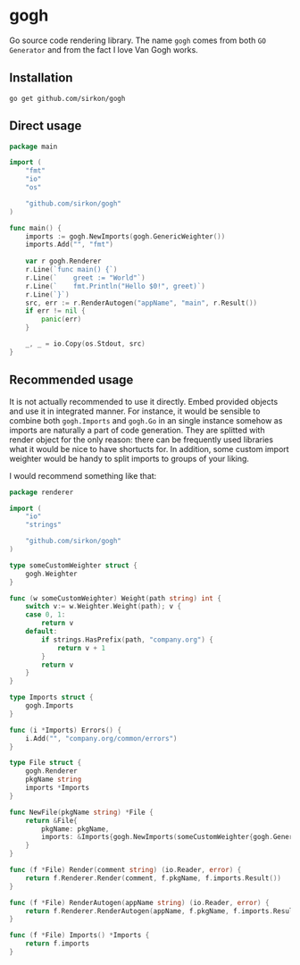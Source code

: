 # gogh
Go source code rendering library. The name `gogh` comes from both `GO Generator` and from the fact I love Van Gogh works.

## Installation

```shell script
go get github.com/sirkon/gogh
```

## Direct usage

```go
package main

import (
    "fmt"
    "io"
    "os"

    "github.com/sirkon/gogh"
)

func main() {
    imports := gogh.NewImports(gogh.GenericWeighter())
    imports.Add("", "fmt")
    
    var r gogh.Renderer
    r.Line(`func main() {`)
    r.Line(`    greet := "World"`)
    r.Line(`    fmt.Println("Hello $0!", greet)`)
    r.Line(`}`)
    src, err := r.RenderAutogen("appName", "main", r.Result())
    if err != nil {
        panic(err)        
    }

    _, _ = io.Copy(os.Stdout, src)
}
```

## Recommended usage

It is not actually recommended to use it directly. Embed provided objects and use it in integrated
manner. For instance, it would be sensible to combine both `gogh.Imports` and `gogh.Go` in an single
instance somehow as imports are naturally a part of code generation. They are splitted with render
object for the only reason: there can be frequently used libraries what it would be nice to have
shortucts for. In addition, some custom import weighter would be handy to split imports to groups of
your liking.

I would recommend something like that:

```go
package renderer

import (
    "io"
    "strings"

    "github.com/sirkon/gogh"
)

type someCustomWeighter struct {
    gogh.Weighter
}

func (w someCustomWeighter) Weight(path string) int {
    switch v:= w.Weighter.Weight(path); v {
    case 0, 1:
        return v
    default:
        if strings.HasPrefix(path, "company.org") {
            return v + 1
        }
        return v
    }   
}

type Imports struct {
    gogh.Imports
}

func (i *Imports) Errors() {
    i.Add("", "company.org/common/errors")
}

type File struct {
    gogh.Renderer
    pkgName string
    imports *Imports
}

func NewFile(pkgName string) *File {
    return &File{
        pkgName: pkgName,
        imports: &Imports{gogh.NewImports(someCustomWeighter{gogh.GenericWeighter()})},
    }
}

func (f *File) Render(comment string) (io.Reader, error) {
    return f.Renderer.Render(comment, f.pkgName, f.imports.Result())
}

func (f *File) RenderAutogen(appName string) (io.Reader, error) {
	return f.Renderer.RenderAutogen(appName, f.pkgName, f.imports.Result())
}

func (f *File) Imports() *Imports {
    return f.imports
}
``` 
